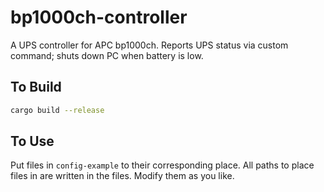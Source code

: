 # bp1000ch-controller
A UPS controller for APC bp1000ch. Reports UPS status via custom command; shuts down PC when battery is low.

## To Build
```sh
cargo build --release
```

## To Use
Put files in `config-example` to their corresponding place. All paths to place files in are written in the files. Modify them as you like.
